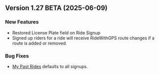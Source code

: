  ## Version 1.27 BETA (2025-06-09)

 ### New Features
 - Restored License Plate field on Ride Signup
 - Signed up riders for a ride will receive RideWithGPS route changes if a route is added or removed.

 ### Bug Fixes
 - [My Past Rides](/Rides/My/past) defaults to all signups.

